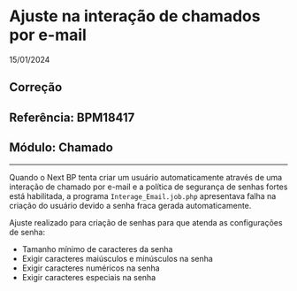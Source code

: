 # Ajuste na interação de chamados por e-mail
15/01/2024
## Correção
## Referência: BPM18417
## Módulo: Chamado
***

Quando o Next BP tenta criar um usuário automaticamente através de uma interação de chamado por e-mail e a política de segurança de senhas fortes está habilitada, a programa `Interage_Email.job.php` apresentava falha na criação do usuário devido a senha fraca gerada automaticamente.

Ajuste realizado para criação de senhas para que atenda as configurações de senha:

* Tamanho mínimo de caracteres da senha
* Exigir caracteres maiúsculos e minúsculos na senha
* Exigir caracteres numéricos na senha
* Exigir caracteres especiais na senha